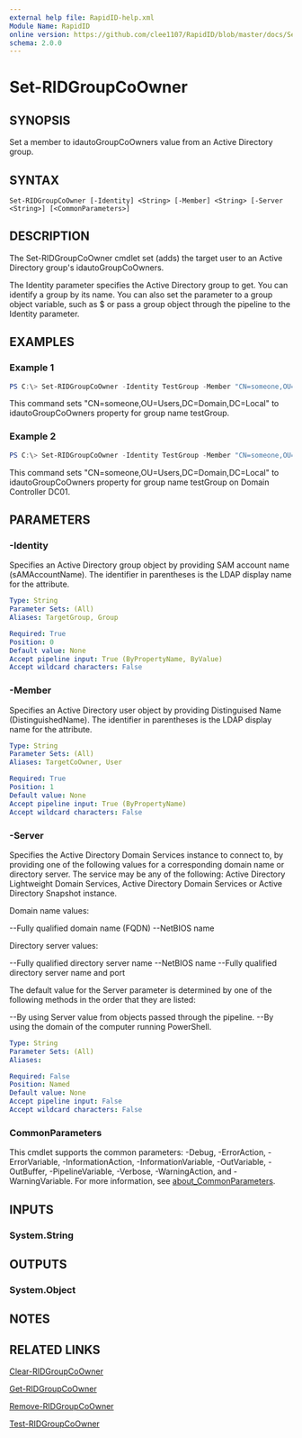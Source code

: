 ```yaml
---
external help file: RapidID-help.xml
Module Name: RapidID
online version: https://github.com/clee1107/RapidID/blob/master/docs/Set-RIDGroupCoOwner.md
schema: 2.0.0
---
```


# Set-RIDGroupCoOwner

## SYNOPSIS
Set a member to idautoGroupCoOwners value from an Active Directory group.

## SYNTAX

```
Set-RIDGroupCoOwner [-Identity] <String> [-Member] <String> [-Server <String>] [<CommonParameters>]
```

## DESCRIPTION
The Set-RIDGroupCoOwner cmdlet set (adds) the target user to an Active Directory group's idautoGroupCoOwners.

The Identity parameter specifies the Active Directory group to get. You can identify a group by its name. You can also set the parameter to a group object variable, such as $<localGroupObject> or pass a group object through the pipeline to the Identity parameter.


## EXAMPLES

### Example 1
```powershell
PS C:\> Set-RIDGroupCoOwner -Identity TestGroup -Member "CN=someone,OU=Users,DC=Domain,DC=Local"

```

This command sets "CN=someone,OU=Users,DC=Domain,DC=Local" to idautoGroupCoOwners property for group name testGroup.

### Example 2
```powershell
PS C:\> Set-RIDGroupCoOwner -Identity TestGroup -Member "CN=someone,OU=Users,DC=Domain,DC=Local" -Server DC01
```

This command sets "CN=someone,OU=Users,DC=Domain,DC=Local" to idautoGroupCoOwners property for group name testGroup on Domain Controller DC01.


## PARAMETERS

### -Identity
Specifies an Active Directory group object by providing SAM account name (sAMAccountName). The identifier in parentheses is the LDAP display name for the attribute.

```yaml
Type: String
Parameter Sets: (All)
Aliases: TargetGroup, Group

Required: True
Position: 0
Default value: None
Accept pipeline input: True (ByPropertyName, ByValue)
Accept wildcard characters: False
```

### -Member
Specifies an Active Directory user object by providing Distinguised Name (DistinguishedName). The identifier in parentheses is the LDAP display name for the attribute.

```yaml
Type: String
Parameter Sets: (All)
Aliases: TargetCoOwner, User

Required: True
Position: 1
Default value: None
Accept pipeline input: True (ByPropertyName)
Accept wildcard characters: False
```

### -Server
Specifies the Active Directory Domain Services instance to connect to, by providing one of the following values for a corresponding domain name or directory server. The service may be any of the following: Active Directory Lightweight Domain Services, Active Directory Domain Services or Active Directory Snapshot instance.

Domain name values:

--Fully qualified domain name (FQDN)
--NetBIOS name

Directory server values:

--Fully qualified directory server name
--NetBIOS name
--Fully qualified directory server name and port

The default value for the Server parameter is determined by one of the following methods in the order that they are listed:

--By using Server value from objects passed through the pipeline.
--By using the domain of the computer running PowerShell.

```yaml
Type: String
Parameter Sets: (All)
Aliases:

Required: False
Position: Named
Default value: None
Accept pipeline input: False
Accept wildcard characters: False
```

### CommonParameters
This cmdlet supports the common parameters: -Debug, -ErrorAction, -ErrorVariable, -InformationAction, -InformationVariable, -OutVariable, -OutBuffer, -PipelineVariable, -Verbose, -WarningAction, and -WarningVariable. For more information, see [about_CommonParameters](http://go.microsoft.com/fwlink/?LinkID=113216).

## INPUTS

### System.String

## OUTPUTS

### System.Object
## NOTES

## RELATED LINKS
[Clear-RIDGroupCoOwner](https://github.com/clee1107/RapidID/blob/master/docs/Clear-RIDGroupCoOwner.md)

[Get-RIDGroupCoOwner](https://github.com/clee1107/RapidID/blob/master/docs/Get-RIDGroupCoOwner.md)

[Remove-RIDGroupCoOwner](https://github.com/clee1107/RapidID/blob/master/docs/Remove-RIDGroupCoOwner.md)

[Test-RIDGroupCoOwner](https://github.com/clee1107/RapidID/blob/master/docs/Test-RIDGroupCoOwner.md)